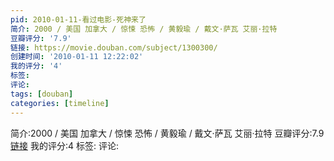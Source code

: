 ```yaml
---
pid: 2010-01-11-看过电影-死神来了
简介: 2000 / 美国 加拿大 / 惊悚 恐怖 / 黄毅瑜 / 戴文·萨瓦 艾丽·拉特
豆瓣评分: '7.9'
链接: https://movie.douban.com/subject/1300300/
创建时间: '2010-01-11 12:22:02'
我的评分: '4'
标签:
评论:
tags: [douban]
categories: [timeline]
---
```

简介:2000 / 美国 加拿大 / 惊悚 恐怖 / 黄毅瑜 / 戴文·萨瓦 艾丽·拉特
豆瓣评分:7.9
[链接](https://movie.douban.com/subject/1300300/)
我的评分:4
标签:
评论:
